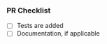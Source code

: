 <!--
Thanks for filing a PR! Please delete this comment and describe your change here.

For bugfixes, please detail the bug and include a test case which your patch fixes.
If you are adding a new feature, please clearly describe the design, its rationale, the possible alternatives considered.
It is easiest to merge new features when there is clear precedent in other systems; we need to know we're taking
the right direction since it can be hard to change later.

If you are refactoring an existing, undocumented functionality (including internal functions), please try to document it.
-->

### PR Checklist

- [ ] Tests are added
- [ ] Documentation, if applicable
